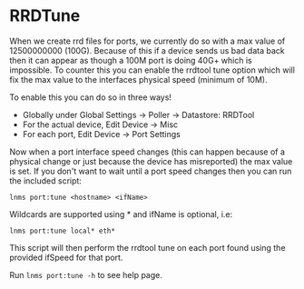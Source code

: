 # RRDTune

When we create rrd files for ports, we currently do so with a max
value of 12500000000 (100G). Because of this if a device sends us bad
data back then it can appear as though a 100M port is doing 40G+ which
is impossible. To counter this you can enable the rrdtool tune option
which will fix the max value to the interfaces physical speed (minimum
of 10M).

To enable this you can do so in three ways!

- Globally under Global Settings -> Poller -> Datastore: RRDTool
- For the actual device, Edit Device -> Misc
- For each port, Edit Device -> Port Settings

Now when a port interface speed changes (this can happen because of a
physical change or just because the device has misreported) the max
value is set. If you don't want to wait until a port speed changes
then you can run the included script:

`lnms port:tune <hostname> <ifName>` 

Wildcards are supported using * and ifName is optional, i.e:

`lnms port:tune local* eth*`

This script will then perform the rrdtool tune on each port found
using the provided ifSpeed for that port.

Run `lnms port:tune -h` to see help page.




